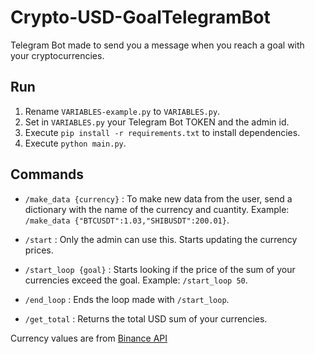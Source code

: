# Crypto-USD-GoalTelegramBot
Telegram Bot made to send you a message when you reach a goal with your cryptocurrencies.

## Run

1. Rename `VARIABLES-example.py` to `VARIABLES.py`.
2. Set in `VARIABLES.py` your Telegram Bot TOKEN and the admin id.
3. Execute `pip install -r requirements.txt` to install dependencies.
4. Execute `python main.py`.

## Commands

- `/make_data {currency}` : To make new data from the user, send a dictionary with the name of the currency and cuantity. Example: `/make_data {"BTCUSDT":1.03,"SHIBUSDT":200.01}`.

- `/start` : Only the admin can use this. Starts updating the currency prices.

- `/start_loop {goal}` : Starts looking if the price of the sum of your currencies exceed the goal. Example: `/start_loop 50`.

- `/end_loop` : Ends the loop made with `/start_loop`.

- `/get_total` : Returns the total USD sum of your currencies.


Currency values are from [Binance API]("https://api.binance.com/api/v3/ticker/price")